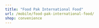 ```yaml
---
title: "Food Pak International Food"
url: /mobile/food-pak-international-food/
shop: convenience
---
```

